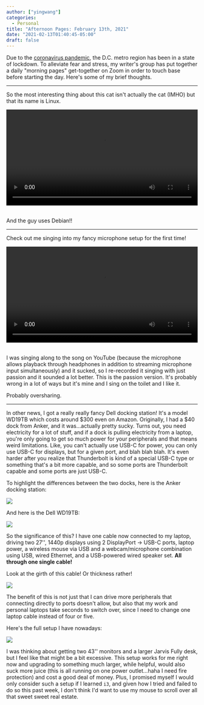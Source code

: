 ```yaml
---
author: ["yingwang"]
categories:
  - Personal
title: "Afternoon Pages: February 13th, 2021"
date: "2021-02-13T01:40:45-05:00"
draft: false
---
```


Due to the [coronavirus
pandemic](https://en.wikipedia.org/wiki/2019-20_coronavirus_pandemic), the D.C.
metro region has been in a state of lockdown. To alleviate fear and stress, my
writer's group has put together a daily "morning pages" get-together on Zoom in
order to touch base before starting the day. Here's some of my brief thoughts.

__________

So the most interesting thing about this cat isn't actually the cat (IMHO) but
that its name is Linux.

<!-- https://stackoverflow.com/a/26276254 -->
<video style="width: 100%; width: -moz-available; width: -webkit-fill-available; width: fill-available; max-width: 100%;" controls>
    <source src="/video/posts/2021/02/13/aww.mp4" type="video/mp4">
    Your browser does not support HTML5 video.
</video>
<br/>
<br/>

And the guy uses Debian!!

__________

Check out me singing into my fancy microphone setup for the first time!

<!-- https://stackoverflow.com/a/26276254 -->
<video style="width: 100%; width: -moz-available; width: -webkit-fill-available; width: fill-available; max-width: 100%;" controls>
    <source src="/video/posts/2021/02/13/me_singing.webm" type="video/mp4">
    Your browser does not support HTML5 video.
</video>
<br/>
<br/>

I was singing along to the song on YouTube (because the microphone allows
playback through headphones in addition to streaming microphone input
simultaneously) and it sucked, so I re-recorded it singing with just passion and
it sounded a lot better. This is the passion version. It's probably wrong in a
lot of ways but it's mine and I sing on the toilet and I like it.

Probably oversharing.

__________

In other news, I got a really really fancy Dell docking station! It's a model
WD19TB which costs around $300 even on Amazon. Originally, I had a $40 dock from
Anker, and it was...actually pretty sucky. Turns out, you need electricity for a
lot of stuff, and if a dock is pulling electricity from a laptop, you're only
going to get so much power for your peripherals and that means weird
limitations. Like, you can't actually use USB-C for power, you can only use
USB-C for displays, but for a given port, and blah blah blah. It's even harder
after you realize that Thunderbolt is kind of a special USB-C type or something
that's a bit more capable, and so some ports are Thunderbolt capable and some
ports are just USB-C.

To highlight the differences between the two docks, here is the Anker docking
station:

![](/img/posts/2021/02/13/anker.jpg)

And here is the Dell WD19TB:

![](/img/posts/2021/02/13/dell.jpg)

So the significance of this? I have one cable now connected to my laptop,
driving two 27'', 1440p displays using 2 DisplayPort -> USB-C ports, laptop
power, a wireless mouse via USB and a webcam/microphone combination using USB,
wired Ethernet, and a USB-powered wired speaker set. **All through one single
cable!**

Look at the girth of this cable! Or thickness rather!

![](/img/posts/2021/02/13/thunderbolt.jpg)

The benefit of this is not just that I can drive more peripherals that
connecting directly to ports doesn't allow, but also that my work and personal
laptops take seconds to switch over, since I need to change one laptop cable
instead of four or five.

Here's the full setup I have nowadays:

![](/img/posts/2021/02/13/full_setup.jpg)

I was thinking about getting two 43'' monitors and a larger Jarvis Fully desk,
but I feel like that might be a bit excessive. This setup works for me right now
and upgrading to something much larger, while helpful, would also suck more
juice (this is all running on one power outlet...haha I need fire protection)
and cost a good deal of money. Plus, I promised myself I would only consider
such a setup if I learned `i3`, and given how I tried and failed to do so this
past week, I don't think I'd want to use my mouse to scroll over all that sweet
sweet real estate.
